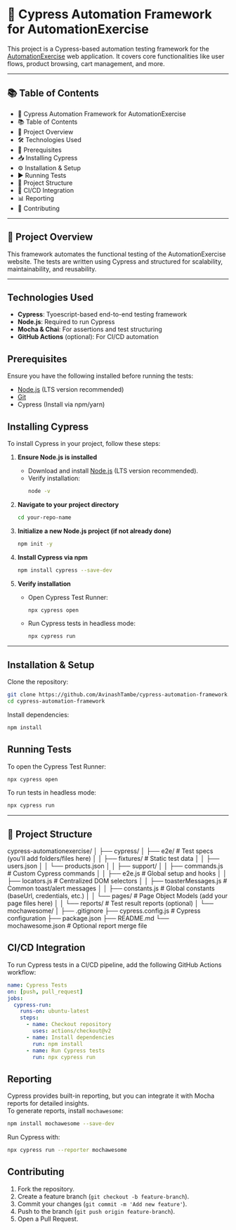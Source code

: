 # 🚀 Cypress Automation Framework for AutomationExercise

This project is a Cypress-based automation testing framework for the [AutomationExercise](https://www.automationexercise.com/) web application. It covers core functionalities like user flows, product browsing, cart management, and more.

---

## 📚 Table of Contents

- 🚀 Cypress Automation Framework for AutomationExercise
- 📚 Table of Contents
- 📌 Project Overview
- 🛠 Technologies Used
- 🔧 Prerequisites
- 📥 Installing Cypress
- ⚙️ Installation & Setup
- ▶️ Running Tests
- 📁 Project Structure
- 🔄 CI/CD Integration
- 📊 Reporting
- 🤝 Contributing

---

## 📌 Project Overview

This framework automates the functional testing of the AutomationExercise website. The tests are written using Cypress and structured for scalability, maintainability, and reusability.

---
## Technologies Used  
- **Cypress**: Tyoescript-based end-to-end testing framework  
- **Node.js**: Required to run Cypress  
- **Mocha & Chai**: For assertions and test structuring  
- **GitHub Actions** (optional): For CI/CD automation  

## Prerequisites  
Ensure you have the following installed before running the tests:  
- [Node.js](https://nodejs.org/) (LTS version recommended)  
- [Git](https://git-scm.com/)  
- Cypress (Install via npm/yarn)  

## Installing Cypress  
To install Cypress in your project, follow these steps:  

1. **Ensure Node.js is installed**  
   - Download and install [Node.js](https://nodejs.org/) (LTS version recommended).  
   - Verify installation:  
     ```sh
     node -v
     ```  

2. **Navigate to your project directory**  
   ```sh
   cd your-repo-name
   ```  

3. **Initialize a new Node.js project (if not already done)**  
   ```sh
   npm init -y
   ```  

4. **Install Cypress via npm**  
   ```sh
   npm install cypress --save-dev
   ```  

5. **Verify installation**  
   - Open Cypress Test Runner:  
     ```sh
     npx cypress open
     ```  
   - Run Cypress tests in headless mode:  
     ```sh
     npx cypress run
     ```  
---

## Installation & Setup  
Clone the repository:  
```sh
git clone https://github.com/AvinashTambe/cypress-automation-framework.git
cd cypress-automation-framework
```  

Install dependencies:  
```sh
npm install
```  

## Running Tests  
To open the Cypress Test Runner:  
```sh
npx cypress open
```  

To run tests in headless mode:  
```sh
npx cypress run
```  

---

## 📁 Project Structure
cypress-automationexercise/
│
├── cypress/
│   ├── e2e/                            # Test specs (you'll add folders/files here)
│
│   ├── fixtures/                       # Static test data
│   │   ├── users.json
│   │   └── products.json
│
│   ├── support/
│   │   ├── commands.js                 # Custom Cypress commands
│   │   ├── e2e.js                      # Global setup and hooks
│   │   ├── locators.js                 # Centralized DOM selectors
│   │   ├── toasterMessages.js         # Common toast/alert messages
│   │   ├── constants.js               # Global constants (baseUrl, credentials, etc.)
│   │   └── pages/                     # Page Object Models (add your page files here)
│
│   └── reports/                        # Test result reports (optional)
│       └── mochawesome/
│
├── .gitignore
├── cypress.config.js                   # Cypress configuration
├── package.json
├── README.md
└── mochawesome.json                    # Optional report merge file

## CI/CD Integration  
To run Cypress tests in a CI/CD pipeline, add the following GitHub Actions workflow:  

```yaml
name: Cypress Tests
on: [push, pull_request]
jobs:
  cypress-run:
    runs-on: ubuntu-latest
    steps:
      - name: Checkout repository
        uses: actions/checkout@v2
      - name: Install dependencies
        run: npm install
      - name: Run Cypress tests
        run: npx cypress run
```  

## Reporting  
Cypress provides built-in reporting, but you can integrate it with Mocha reports for detailed insights.  
To generate reports, install `mochawesome`:  
```sh
npm install mochawesome --save-dev
```  
Run Cypress with:  
```sh
npx cypress run --reporter mochawesome
```  

## Contributing  
1. Fork the repository.  
2. Create a feature branch (`git checkout -b feature-branch`).  
3. Commit your changes (`git commit -m 'Add new feature'`).  
4. Push to the branch (`git push origin feature-branch`).  
5. Open a Pull Request.  
